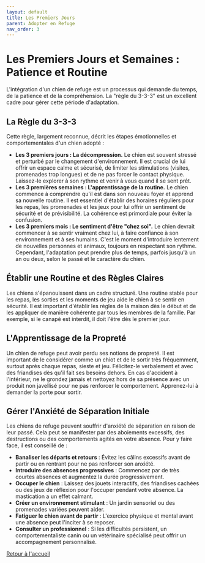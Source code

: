 ```yaml
---
layout: default
title: Les Premiers Jours
parent: Adopter en Refuge
nav_order: 3
---
```


# Les Premiers Jours et Semaines : Patience et Routine

L'intégration d'un chien de refuge est un processus qui demande du temps, de la patience et de la compréhension. La "règle du 3-3-3" est un excellent cadre pour gérer cette période d'adaptation.

## La Règle du 3-3-3

Cette règle, largement reconnue, décrit les étapes émotionnelles et comportementales d'un chien adopté :

- **Les 3 premiers jours : La décompression.** Le chien est souvent stressé et perturbé par le changement d'environnement. Il est crucial de lui offrir un espace calme et sécurisé, de limiter les stimulations (visites, promenades trop longues) et de ne pas forcer le contact physique. Laissez-le explorer à son rythme et venir à vous quand il se sent prêt.
- **Les 3 premières semaines : L'apprentissage de la routine.** Le chien commence à comprendre qu'il est dans son nouveau foyer et apprend sa nouvelle routine. Il est essentiel d'établir des horaires réguliers pour les repas, les promenades et les jeux pour lui offrir un sentiment de sécurité et de prévisibilité. La cohérence est primordiale pour éviter la confusion.
- **Les 3 premiers mois : Le sentiment d'être "chez soi".** Le chien devrait commencer à se sentir vraiment chez lui, à faire confiance à son environnement et à ses humains. C'est le moment d'introduire lentement de nouvelles personnes et animaux, toujours en respectant son rythme. Cependant, l'adaptation peut prendre plus de temps, parfois jusqu'à un an ou deux, selon le passé et le caractère du chien.

## Établir une Routine et des Règles Claires

Les chiens s'épanouissent dans un cadre structuré. Une routine stable pour les repas, les sorties et les moments de jeu aide le chien à se sentir en sécurité. Il est important d'établir les règles de la maison dès le début et de les appliquer de manière cohérente par tous les membres de la famille. Par exemple, si le canapé est interdit, il doit l'être dès le premier jour.

## L'Apprentissage de la Propreté

Un chien de refuge peut avoir perdu ses notions de propreté. Il est important de le considérer comme un chiot et de le sortir très fréquemment, surtout après chaque repas, sieste et jeu. Félicitez-le verbalement et avec des friandises dès qu'il fait ses besoins dehors. En cas d'accident à l'intérieur, ne le grondez jamais et nettoyez hors de sa présence avec un produit non javellisé pour ne pas renforcer le comportement. Apprenez-lui à demander la porte pour sortir.

## Gérer l'Anxiété de Séparation Initiale

Les chiens de refuge peuvent souffrir d'anxiété de séparation en raison de leur passé. Cela peut se manifester par des aboiements excessifs, des destructions ou des comportements agités en votre absence. Pour y faire face, il est conseillé de :

- **Banaliser les départs et retours** : Évitez les câlins excessifs avant de partir ou en rentrant pour ne pas renforcer son anxiété.
- **Introduire des absences progressives** : Commencez par de très courtes absences et augmentez la durée progressivement.
- **Occuper le chien** : Laissez des jouets interactifs, des friandises cachées ou des jeux de réflexion pour l'occuper pendant votre absence. La mastication a un effet calmant.
- **Créer un environnement stimulant** : Un jardin sensoriel ou des promenades variées peuvent aider.
- **Fatiguer le chien avant de partir** : L'exercice physique et mental avant une absence peut l'inciter à se reposer.
- **Consulter un professionnel** : Si les difficultés persistent, un comportementaliste canin ou un vétérinaire spécialisé peut offrir un accompagnement personnalisé. 

[Retour à l'accueil](../index.md) 
